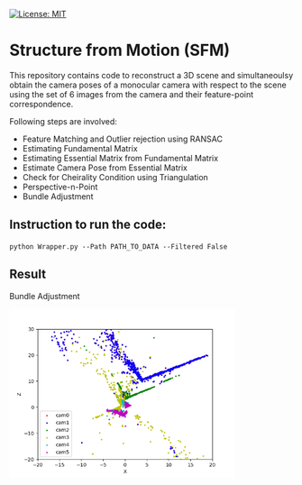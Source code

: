 [![License: MIT](https://img.shields.io/badge/License-MIT-yellow.svg)](https://opensource.org/licenses/MIT)

# Structure from Motion (SFM)
This repository contains code to reconstruct a 3D scene and simultaneoulsy obtain the camera poses of a monocular camera with respect to the scene using the set of 6 images from the camera and their feature-point correspondence. 

Following steps are involved:
* Feature Matching and Outlier rejection using RANSAC
* Estimating Fundamental Matrix
* Estimating Essential Matrix from Fundamental Matrix
* Estimate Camera Pose from Essential Matrix
* Check for Cheirality Condition using Triangulation
* Perspective-n-Point
* Bundle Adjustment

## Instruction to run the code:
```
python Wrapper.py --Path PATH_TO_DATA --Filtered False
```
## Result
Bundle Adjustment

<img src ="Data/Results/BundleAdjustment56.png" width=400/>
